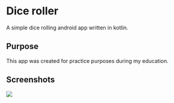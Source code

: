 # Dice roller

A simple dice rolling android app written in kotlin.

## Purpose

This app was created for practice purposes during my education.

## Screenshots

<img src="Screenshot1" height="150">


<!--![](readMeImg/Screenshot1.png) ![](readMeImg/Screenshot2.png) ![](readMeImg/Screenshot3.png)
